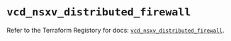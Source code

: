 # `vcd_nsxv_distributed_firewall`

Refer to the Terraform Registory for docs: [`vcd_nsxv_distributed_firewall`](https://registry.terraform.io/providers/vmware/vcd/3.10.0/docs/resources/nsxv_distributed_firewall).
